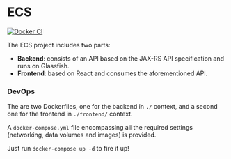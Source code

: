 # ECS
[![Docker CI](https://github.com/mhamedouadghiri/ProjetJEE/actions/workflows/docker.yml/badge.svg?branch=master)](https://github.com/mhamedouadghiri/ProjetJEE/actions/workflows/docker.yml)

The ECS project includes two parts:
* **Backend**: consists of an API based on the JAX-RS API specification and runs on Glassfish.
* **Frontend**: based on React and consumes the aforementioned API.

### DevOps
The are two Dockerfiles, one for the backend in ``./`` context, and a second one for the frontend in ``./frontend/`` context.

A ``docker-compose.yml`` file encompassing all the required settings (networking, data volumes and images) is provided.

Just run ``docker-compose up -d`` to fire it up!
